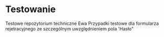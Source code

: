 # Testowanie
Testowe repozytorium techniczne Ewa
Przypadki testowe dla formularza rejetracyjnego ze szczególnym uwzględnieniem pola 'Hasło"
